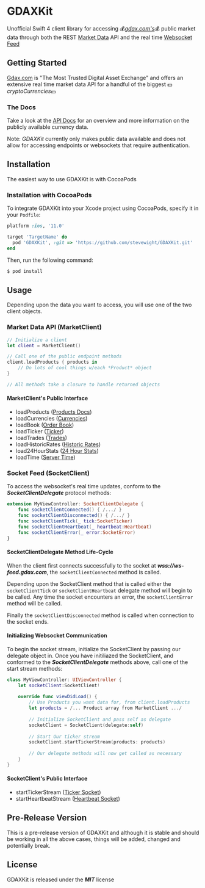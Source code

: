 # GDAXKit
  Unofficial Swift 4 client library for accessing 💰*[gdax.com's](https://www.gdax.com)*💰 public market data through both the REST [Market Data](https://docs.gdax.com/#market-data) API and the real time [Websocket Feed](https://docs.gdax.com/#websocket-feed)
  
## Getting Started
  [Gdax.com](https://www.gdax.com) is "The Most Trusted Digital Asset Exchange" and offers an extensive real time market data API for a handful of the biggest 💵*cryptoCurrencies*💵
  
### The Docs
  Take a look at the [API Docs](https://docs.gdax.com/) for an overview and more information on the publicly available currency data.  
  
Note: *GDAXKit* currently only makes public data available and does not allow for accessing endpoints or websockets that require authentication.

## Installation
The easiest way to use GDAXKit is with CocoaPods

### Installation with CocoaPods
To integrate GDAXKit into your Xcode project using CocoaPods, specify it in your `Podfile`:

```ruby
platform :ios, '11.0'

target 'TargetName' do
  pod 'GDAXKit', :git => 'https://github.com/stevewight/GDAXKit.git'
end
```

Then, run the following command:

```bash
$ pod install
```
  
## Usage
  Depending upon the data you want to access, you will use one of the two client objects.
  
### Market Data API (MarketClient)
```swift
// Initialize a client
let client = MarketClient()

// Call one of the public endpoint methods
client.loadProducts { products in
	// Do lots of cool things w/each *Product* object
}

// All methods take a closure to handle returned objects
```
#### MarketClient's Public Interface

* loadProducts ([Products Docs](https://docs.gdax.com/#products))
* loadCurrencies ([Currencies](https://docs.gdax.com/#currencies))
* loadBook ([Order Book](https://docs.gdax.com/#get-product-order-book))
* loadTicker ([Ticker](https://docs.gdax.com/#get-product-ticker))
* loadTrades ([Trades](https://docs.gdax.com/#get-trades))
* loadHistoricRates ([Historic Rates](https://docs.gdax.com/#get-historic-rates))
* load24HourStats ([24 Hour Stats](https://docs.gdax.com/#get-24hr-stats))
* loadTime ([Server Time](https://docs.gdax.com/#time))

### Socket Feed (SocketClient)
To access the websocket's real time updates, conform to the ***SocketClientDelegate*** protocol methods:

```swift
extension MyViewController: SocketClientDelegate {
	func socketClientConnected() { /.../ }
	func socketClientDisconnected() { /.../ }
	func socketClientTick(_ tick:SocketTicker)
  	func socketClientHeartbeat(_ heartbeat:Heartbeat)
   	func socketClientError(_ error:SocketError)
}
```
#### SocketClientDelegate Method Life-Cycle
When the client first connects successfully to the socket at ***wss://ws-feed.gdax.com***, the ```socketClientConnected``` method is called.

Depending upon the SocketClient method that is called either the ```socketClientTick``` or ```socketClientHeartbeat``` delegate method will begin to be called.  Any time the socket encounters an error, the ```socketClientError``` method will be called.

Finally the ```socketClientDisconnected``` method is called when connection to the socket ends.

#### Initializing Websocket Communication

To begin the socket stream, initialize the SocketClient by passing our delegate object in.  Once you have initiliazed the SocketClient, and conformed to the ***SocketClientDelegate*** methods above, call one of the start stream methods:

```swift
class MyViewController: UIViewController {
	let socketClient:SocketClient!
	
	override func viewDidLoad() {
		// Use Products you want data for, from client.loadProducts
		let products = /... Product array from MarketClient .../
	
		// Initialize SocketClient and pass self as delegate
		socketClient = SocketClient(delegate:self)
		
		// Start Our ticker stream
		socketClient.startTickerStream(products: products)
		
		// Our delegate methods will now get called as necessary
	}
}
```

#### SocketClient's Public Interface

* startTickerStream ([Ticker Socket](https://docs.gdax.com/#the-code-classprettyprinttickercode-channel))
* startHeartbeatStream ([Heartbeat Socket](https://docs.gdax.com/#the-code-classprettyprintheartbeatcode-channel))

## Pre-Release Version
This is a pre-release version of GDAXKit and although it is stable and should be working in all the above cases, things will be added, changed and potentially break.

## License
GDAXKit is released under the _***MIT***_ license
